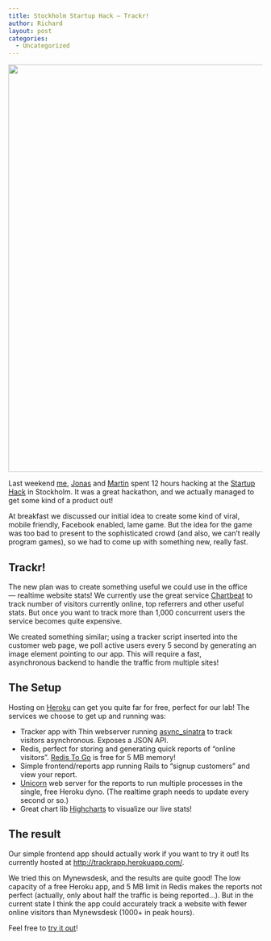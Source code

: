 ```yaml
---
title: Stockholm Startup Hack — Trackr!
author: Richard
layout: post
categories:
  - Uncategorized
---
```

<img class="alignright size-full wp-image-1057" title="Screen Shot 2012-05-21 at 10.48.53" src="http://devcorner.mynewsdesk.com/wp-content/uploads/2012/05/Screen-Shot-2012-05-21-at-10.48.53.png" alt="" width="1278" height="807" />

Last weekend [me][1], [Jonas][2] and [Martin][3] spent 12 hours hacking at the [Startup Hack][4] in Stockholm. It was a great hackathon, and we actually managed to get some kind of a product out!

At breakfast we discussed our initial idea to create some kind of viral, mobile friendly, Facebook enabled, lame game. But the idea for the game was too bad to present to the sophisticated crowd (and also, we can’t really program games), so we had to come up with something new, really fast.

## Trackr!

The new plan was to create something useful we could use in the office — realtime website stats! We currently use the great service [Chartbeat][5] to track number of visitors currently online, top referrers and other useful stats. But once you want to track more than 1,000 concurrent users the service becomes quite expensive.

We created something similar; using a tracker script inserted into the customer web page, we poll active users every 5 second by generating an image element pointing to our app. This will require a fast, asynchronous backend to handle the traffic from multiple sites!

## The Setup

Hosting on [Heroku][6] can get you quite far for free, perfect for our lab! The services we choose to get up and running was:

*   Tracker app with Thin webserver running [async_sinatra][7] to track visitors asynchronous. Exposes a JSON API.
*   Redis, perfect for storing and generating quick reports of “online visitors”. [Redis To Go][8] is free for 5 MB memory!
*   Simple frontend/reports app running Rails to “signup customers” and view your report.
*   [Unicorn][9] web server for the reports to run multiple processes in the single, free Heroku dyno. (The realtime graph needs to update every second or so.)
*   Great chart lib [Highcharts][10] to visualize our live stats!

## The result

Our simple frontend app should actually work if you want to try it out! Its currently hosted at <http://trackrapp.herokuapp.com/>.

We tried this on Mynewsdesk, and the results are quite good! The low capacity of a free Heroku app, and 5 MB limit in Redis makes the reports not perfect (actually, only about half the traffic is being reported…). But in the current state I think the app could accurately track a website with fewer online visitors than Mynewsdesk (1000+ in peak hours).

Feel free to [try it out][11]!

 [1]: https://twitter.com/richardjohansso/
 [2]: https://twitter.com/himynameisjonas
 [3]: https://twitter.com/martinsvalin
 [4]: http://startuplocation.com/hack
 [5]: http://chartbeat.com/
 [6]: http://www.heroku.com/
 [7]: https://github.com/raggi/async_sinatra
 [8]: http://redistogo.com/
 [9]: http://unicorn.bogomips.org/
 [10]: http://www.highcharts.com/
 [11]: http://trackrapp.herokuapp.com/